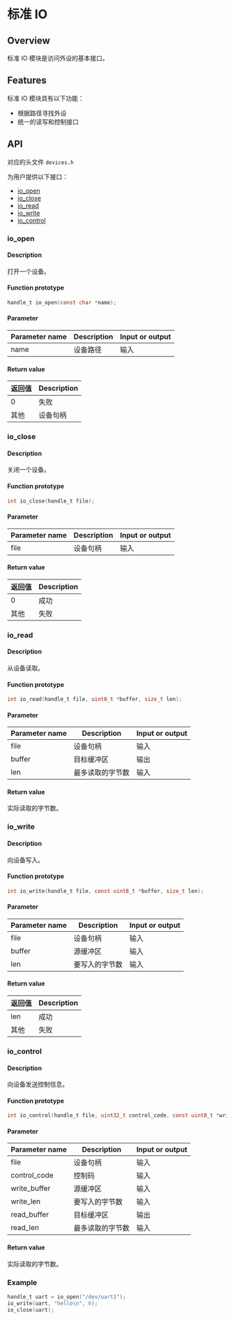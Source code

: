 # 标准 IO

## Overview

标准 IO 模块是访问外设的基本接口。

## Features

标准 IO 模块具有以下功能：

- 根据路径寻找外设
- 统一的读写和控制接口

## API

对应的头文件 `devices.h`

为用户提供以下接口：

- [io\_open](#ioopen)
- [io\_close](#ioclose)
- [io\_read](#ioread)
- [io\_write](#iowrite)
- [io\_control](#iocontrol)

### io\_open

#### Description

打开一个设备。

#### Function prototype

```c
handle_t io_open(const char *name);
```

#### Parameter

| Parameter name   |   Description     |  Input or output  |
| --------- | ---------- | --------- |
| name      | 设备路径    | 输入      |

#### Return value

| 返回值 |  Description   |
| ----- | ------- |
| 0     | 失败    |
| 其他  | 设备句柄 |

### io\_close

#### Description

关闭一个设备。

#### Function prototype

```c
int io_close(handle_t file);
```

#### Parameter

| Parameter name   |   Description     |  Input or output  |
| --------- | ---------- | --------- |
| file      | 设备句柄    | 输入      |

#### Return value

| 返回值 |  Description   |
| ----- | ------- |
| 0     | 成功    |
| 其他  | 失败    |

### io\_read

#### Description

从设备读取。

#### Function prototype

```c
int io_read(handle_t file, uint8_t *buffer, size_t len);
```

#### Parameter

| Parameter name   |   Description         |  Input or output  |
| --------- | -------------- | --------- |
| file      | 设备句柄        | 输入      |
| buffer    | 目标缓冲区      | 输出      |
| len       | 最多读取的字节数 | 输入      |

#### Return value

实际读取的字节数。

### io\_write

#### Description

向设备写入。

#### Function prototype

```c
int io_write(handle_t file, const uint8_t *buffer, size_t len);
```

#### Parameter

| Parameter name   |   Description       |  Input or output  |
| --------- | ------------ | --------- |
| file      | 设备句柄      | 输入      |
| buffer    | 源缓冲区      | 输入      |
| len       | 要写入的字节数 | 输入      |

#### Return value

| 返回值 |  Description   |
| ----- | ------- |
| len   | 成功    |
| 其他  | 失败    |

### io\_control

#### Description

向设备发送控制信息。

#### Function prototype

```c
int io_control(handle_t file, uint32_t control_code, const uint8_t *write_buffer, size_t write_len, uint8_t *read_buffer, size_t read_len);
```

#### Parameter

| Parameter name       |   Description         |  Input or output  |
| ------------- | -------------- | --------- |
| file          | 设备句柄        | 输入      |
| control\_code | 控制码          | 输入      |
| write\_buffer | 源缓冲区        | 输入      |
| write\_len    | 要写入的字节数   | 输入      |
| read\_buffer  | 目标缓冲区      | 输出      |
| read\_len     | 最多读取的字节数 | 输入      |

#### Return value

实际读取的字节数。

### Example

```c
handle_t uart = io_open("/dev/uart1");
io_write(uart, "hello\n", 6);
io_close(uart);
```